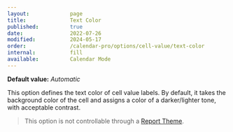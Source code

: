 ```yaml
---
layout:             page
title:              Text Color
published:          true
date:               2022-07-26
modified:           2024-05-17
order:              /calendar-pro/options/cell-value/text-color
internal:           fill
available:          Calendar Mode
---
```

**Default value:** *Automatic*

This option defines the text color of cell value labels. By default, it takes the background color of the cell and assigns a color of a darker/lighter tone, with acceptable contrast. 

> This option is not controllable through a [Report Theme](../../features/themes.md).